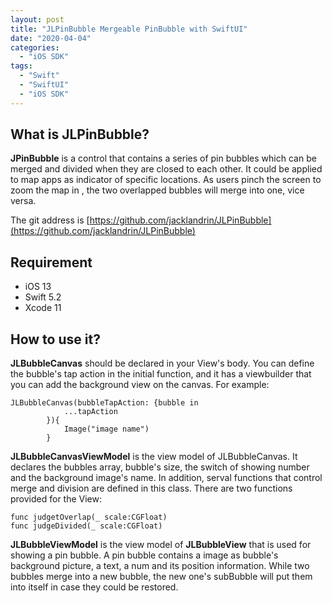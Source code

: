 ```yaml
---
layout: post
title: "JLPinBubble Mergeable PinBubble with SwiftUI"
date: "2020-04-04"
categories: 
  - "iOS SDK"
tags:
  - "Swift"
  - "SwiftUI"
  - "iOS SDK"
---
```


## What is JLPinBubble?

**JPinBubble** is a control that contains a series of pin bubbles which can be merged and divided when they are closed to each other. It could be applied to map apps as indicator of specific locations. As users pinch the screen to zoom the map in , the two overlapped bubbles will merge into one, vice versa.

The git address is [https://github.com/jacklandrin/JLPinBubble](https://github.com/jacklandrin/JLPinBubble)

## Requirement

- iOS 13
- Swift 5.2
- Xcode 11

## How to use it?

**JLBubbleCanvas** should be declared in your View's body. You can define the bubble's tap action in the initial function, and it has a viewbuilder that you can add the background view on the canvas. For example:

```text
JLBubbleCanvas(bubbleTapAction: {bubble in
            ...tapAction
        }){
            Image("image name")
        }
```

**JLBubbleCanvasViewModel** is the view model of JLBubbleCanvas. It declares the bubbles array, bubble's size, the switch of showing number and the background image's name. In addition, serval functions that control merge and division are defined in this class. There are two functions provided for the View:

```text
func judgetOverlap(_ scale:CGFloat)
func judgeDivided(_ scale:CGFloat)
```

**JLBubbleViewModel** is the view model of **JLBubbleView** that is used for showing a pin bubble. A pin bubble contains a image as bubble's background picture, a text, a num and its position information. While two bubbles merge into a new bubble, the new one's subBubble will put them into itself in case they could be restored.
